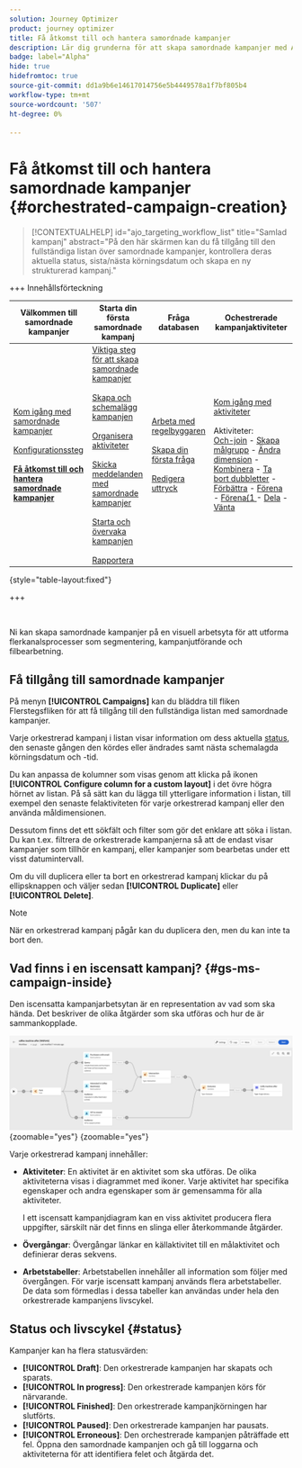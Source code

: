 ```yaml
---
solution: Journey Optimizer
product: journey optimizer
title: Få åtkomst till och hantera samordnade kampanjer
description: Lär dig grunderna för att skapa samordnade kampanjer med Adobe Journey Optimizer
badge: label="Alpha"
hide: true
hidefromtoc: true
source-git-commit: dd1a9b6e14617014756e5b4449578a1f7bf805b4
workflow-type: tm+mt
source-wordcount: '507'
ht-degree: 0%

---
```



# Få åtkomst till och hantera samordnade kampanjer {#orchestrated-campaign-creation}

>[!CONTEXTUALHELP]
>id="ajo_targeting_workflow_list"
>title="Samlad kampanj"
>abstract="På den här skärmen kan du få tillgång till den fullständiga listan över samordnade kampanjer, kontrollera deras aktuella status, sista/nästa körningsdatum och skapa en ny strukturerad kampanj."

+++ Innehållsförteckning

| Välkommen till samordnade kampanjer | Starta din första samordnade kampanj | Fråga databasen | Ochestrerade kampanjaktiviteter |
|---|---|---|---|
| [Kom igång med samordnade kampanjer](gs-orchestrated-campaigns.md)<br/><br/>[Konfigurationssteg](configuration-steps.md)<br/><br/><b>[Få åtkomst till och hantera samordnade kampanjer](access-manage-orchestrated-campaigns.md)</b> | [Viktiga steg för att skapa samordnade kampanjer](gs-campaign-creation.md)<br/><br/>[Skapa och schemalägg kampanjen](create-orchestrated-campaign.md)<br/><br/>[Organisera aktiviteter](orchestrate-activities.md)<br/><br/>[Skicka meddelanden med samordnade kampanjer](send-messages.md)<br/><br/>[Starta och övervaka kampanjen](start-monitor-campaigns.md)<br/><br/>[Rapportera](reporting-campaigns.md) | [Arbeta med regelbyggaren](orchestrated-rule-builder.md)<br/><br/>[Skapa din första fråga](build-query.md)<br/><br/>[Redigera uttryck](edit-expressions.md) | [Kom igång med aktiviteter](activities/about-activities.md)<br/><br/>Aktiviteter:<br/>[Och-join](activities/and-join.md) - [Skapa målgrupp](activities/build-audience.md) - [Ändra dimension](activities/change-dimension.md) - [Kombinera](activities/combine.md) - [Ta bort dubbletter](activities/deduplication.md) - [Förbättra](activities/enrichment.md) - [Förena](activities/fork.md) - [Förena&lbrace;1 ](activities/reconciliation.md) - [Dela](activities/split.md) - [Vänta](activities/wait.md) |

{style="table-layout:fixed"}

+++

<br/>

Ni kan skapa samordnade kampanjer på en visuell arbetsyta för att utforma flerkanalsprocesser som segmentering, kampanjutförande och filbearbetning.

## Få tillgång till samordnade kampanjer

På menyn **[!UICONTROL Campaigns]** kan du bläddra till fliken Flerstegsfliken för att få tillgång till den fullständiga listan med samordnade kampanjer.

Varje orkestrerad kampanj i listan visar information om dess aktuella [status](#status), den senaste gången den kördes eller ändrades samt nästa schemalagda körningsdatum och -tid.

Du kan anpassa de kolumner som visas genom att klicka på ikonen **[!UICONTROL Configure column for a custom layout]** i det övre högra hörnet av listan. På så sätt kan du lägga till ytterligare information i listan, till exempel den senaste felaktiviteten för varje orkestrerad kampanj eller den använda måldimensionen.

Dessutom finns det ett sökfält och filter som gör det enklare att söka i listan. Du kan t.ex. filtrera de orkestrerade kampanjerna så att de endast visar kampanjer som tillhör en kampanj, eller kampanjer som bearbetas under ett visst datumintervall.

Om du vill duplicera eller ta bort en orkestrerad kampanj klickar du på ellipsknappen och väljer sedan **[!UICONTROL Duplicate]** eller **[!UICONTROL Delete]**.

>[!NOTE]
>
>När en orkestrerad kampanj pågår kan du duplicera den, men du kan inte ta bort den.

## Vad finns i en iscensatt kampanj? {#gs-ms-campaign-inside}

Den iscensatta kampanjarbetsytan är en representation av vad som ska hända. Det beskriver de olika åtgärder som ska utföras och hur de är sammankopplade.

![](assets/workflow-example.png){zoomable="yes"} {zoomable="yes"}

Varje orkestrerad kampanj innehåller:

* **Aktiviteter**: En aktivitet är en aktivitet som ska utföras. De olika aktiviteterna visas i diagrammet med ikoner. Varje aktivitet har specifika egenskaper och andra egenskaper som är gemensamma för alla aktiviteter.

  I ett iscensatt kampanjdiagram kan en viss aktivitet producera flera uppgifter, särskilt när det finns en slinga eller återkommande åtgärder.

* **Övergångar**: Övergångar länkar en källaktivitet till en målaktivitet och definierar deras sekvens.

* **Arbetstabeller**: Arbetstabellen innehåller all information som följer med övergången. För varje iscensatt kampanj används flera arbetstabeller. De data som förmedlas i dessa tabeller kan användas under hela den orkestrerade kampanjens livscykel.

## Status och livscykel {#status}

Kampanjer kan ha flera statusvärden:

* **[!UICONTROL Draft]**: Den orkestrerade kampanjen har skapats och sparats.
* **[!UICONTROL In progress]**: Den orkestrerade kampanjen körs för närvarande.
* **[!UICONTROL Finished]**: Den orkestrerade kampanjkörningen har slutförts.
* **[!UICONTROL Paused]**: Den orkestrerade kampanjen har pausats.
* **[!UICONTROL Erroneous]**: Den orchestrerade kampanjen påträffade ett fel. Öppna den samordnade kampanjen och gå till loggarna och aktiviteterna för att identifiera felet och åtgärda det.
